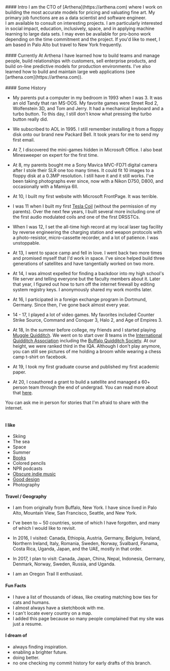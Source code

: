 <div></div>
#### Intro
I am the CTO of [Arthena](https://arthena.com) where I work on building the most accurate models for pricing and valuating fine art. My primary job functions are as a data scientist and software engineer.
<br>
I am available to consult on interesting projects. I am particularly interested in social impact, education, inclusively, space, and in applying machine learning to large data sets. I may even be available for pro-bono work depending on the time commitment and the project. If you'd like to meet, I am based in Palo Alto but travel to New York frequently. 
<br><br>
#### Currently
At Arthena I have learned how to build teams and manage people, build relationships with customers, sell enterprise products, and build on-line predictive models for production environments. I've also learned how to build and maintain large web applications (see [arthena.com](https://arthena.com)). 
<br><br>
#### Some History

- My parents put a computer in my bedroom in 1993 when I was 3. It was an old Tandy that ran MS-DOS. My favorite games were Street Rod 2, Wolfenstein 3D, and Tom and Jerry. It had a mechanical keyboard and a turbo button. To this day, I still don't know what pressing the turbo button really did. 

- We subscribed to AOL in 1995. I still remember installing it from a floppy disk onto our brand new Packard Bell. It took years for me to send my first email.

- At 7, I discovered the mini-games hidden in Microsoft Office. I also beat Minesweeper on expert for the first time.

- At 8, my parents bought me a Sony Mavica MVC-FD71 digital camera after I stole their SLR one too many times. It could fit 10 images to a floppy disk at a 0.3MP resolution. I still have it and it still works. I've been taking photographs ever since, now with a Nikon D750, D800, and occasionally with a Mamiya 6II. 

- At 10, I built my first website with Microsoft FrontPage. It was terrible.

- I was 11 when I built my first [Tesla Coil](https://en.wikipedia.org/wiki/Tesla_coil) (without the permission of my parents). Over the next few years, I built several more including one of the first audio modulated coils and one of the first DRSSTCs. 

- When I was 12, I set the all-time high record at my local laser tag facility by reverse engineering the charging station and weapon protocols with a photo-resistor, micro-cassette recorder, and a lot of patience. I was unstoppable.

- At 13, I went to space camp and fell in love. I went back two more times and promised myself that I'd work in space. I've since helped build three generations of satellites and have tangentially worked on two more.

- At 14, I was almost expelled for finding a backdoor into my high school's file server and telling everyone but the faculty members about it. Later that year, I figured out how to turn off the internet firewall by editing system registry keys. I anonymously shared my work months later. 

- At 16, I participated in a foreign exchange program in Dortmund, Germany. Since then, I've gone back almost every year.

- 14 - 17, I played a lot of video games. My favorites included Counter Strike Source, Command and Conquer 3, Halo 2, and Age of Empires 3.

- At 18, In the summer before college, my friends and I started playing <a href="https://en.wikipedia.org/wiki/Quidditch_(sport)">Muggle Quidditch</a>. We went on to start over 8 teams in the [International Quidditch Association](https://en.wikipedia.org/wiki/International_Quidditch_Association) including the [Buffalo Quidditch Society](https://www.facebook.com/buffaloquidditch/). At our height, we were ranked third in the IQA. Although I don't play anymore, you can still see pictures of me holding a broom while wearing a chess camp t-shirt on facebook. 

- At 19, I took my first graduate course and published my first academic paper.

- At 20, I coauthored a grant to build a satellite and managed a 60+ person team through the end of undergrad. You can read more about that [here](https://ubnl.space/glados/).

You can ask me in person for stories that I'm afraid to share with the internet. 
<br><br>
#### I like 
- Skiing
- The sea
- Space 
- Summer 
- [Books](https://www.goodreads.com/mdangelo)
- Colored pencils 
- NPR podcasts
- [Obscure indie music](/music)
- [Good design](/)
- Photography 

#### Travel / Geography

- I am from originally from Buffalo, New York. I have since lived in 
Palo Alto, Mountain View, San Francisco, Seattle, and New York.

- I've been to ~ 50 countries, some of which I have forgotten, and many of which I would like to revisit. 

- In 2016, I visited: Canada, Ethiopia, Austria, Germany, Belgium, Ireland, Northern Ireland, Italy, Romania, Sweden, Norway, Svalbard, Panama, Costa Rica, Uganda, Japan, and the UAE, mostly in that order. 

- In 2017, I plan to visit: Canada, Japan, China, Nepal, Indonesia, Germany, Denmark, Norway, Sweden, Russia, and Uganda.

- I am an Oregon Trail II enthusiast.

#### Fun Facts

- I have a list of thousands of ideas, like creating matching bow ties for cats and humans. 
- I almost always have a sketchbook with me. 
- I can't locate every country on a map.
- I added this page because so many people complained that my site was just a resume.

#### I dream of
- always finding inspiration.
- enabling a brighter future.
- doing better.
- no one checking my commit history for early drafts of this branch. 
